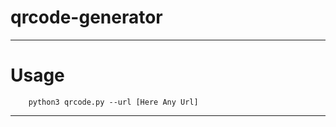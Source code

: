 # qrcode-generator
***********************************************************************
# Usage
        python3 qrcode.py --url [Here Any Url]
***********************************************************************
